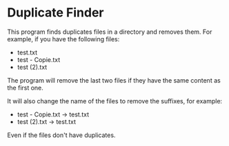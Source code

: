# Duplicate Finder

This program finds duplicates files in a directory and removes them.
For example, if you have the following files:

- test.txt
- test - Copie.txt
- test (2).txt

The program will remove the last two files if they have the same content as the first one.

It will also change the name of the files to remove the suffixes, for example:

- test - Copie.txt -> test.txt
- test (2).txt -> test.txt

Even if the files don't have duplicates.
